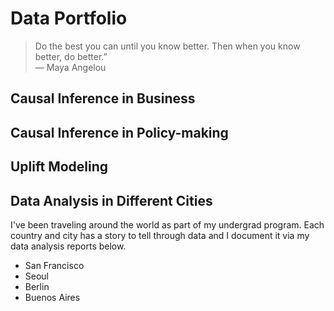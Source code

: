 # Data Portfolio
> Do the best you can until you know better. Then when you know better, do better.” <br>
― Maya Angelou
## Causal Inference in Business
## Causal Inference in Policy-making
## Uplift Modeling
## Data Analysis in Different Cities
I've been traveling around the world as part of my undergrad program. Each country and city has a story to tell through data and I document it via my data analysis reports below.
- San Francisco
- Seoul
- Berlin
- Buenos Aires
